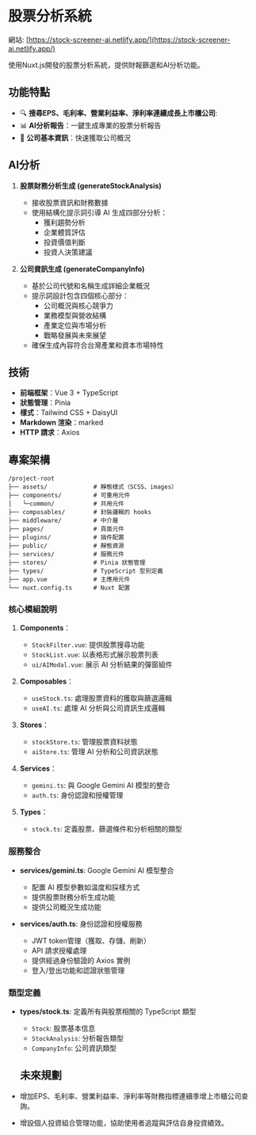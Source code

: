 # 股票分析系統

網站: [https://stock-screener-ai.netlify.app/](https://stock-screener-ai.netlify.app/)

使用Nuxt.js開發的股票分析系統，提供財報篩選和AI分析功能。

## 功能特點

- 🔍 **搜尋EPS、毛利率、營業利益率、淨利率連續成長上市櫃公司**:
- 📊 **AI分析報告**：一鍵生成專業的股票分析報告
- 🏢 **公司基本資訊**：快速獲取公司概況


## AI分析

1. **股票財務分析生成 (generateStockAnalysis)**
   - 接收股票資訊和財務數據
   - 使用結構化提示詞引導 AI 生成四部分分析：
     - 獲利趨勢分析
     - 企業體質評估
     - 投資價值判斷
     - 投資人決策建議

2. **公司資訊生成 (generateCompanyInfo)**
   - 基於公司代號和名稱生成詳細企業概況
   - 提示詞設計包含四個核心部分：
     - 公司概況與核心競爭力
     - 業務模型與營收結構
     - 產業定位與市場分析
     - 戰略發展與未來展望
   - 確保生成內容符合台灣產業和資本市場特性

## 技術

- **前端框架**：Vue 3 + TypeScript
- **狀態管理**：Pinia
- **樣式**：Tailwind CSS + DaisyUI
- **Markdown 渲染**：marked
- **HTTP 請求**：Axios

## 專案架構

```
/project-root
├── assets/             # 靜態樣式（SCSS、images）
├── components/         # 可重用元件
│   └─common/           # 共用元件
├── composables/        # 封裝邏輯的 hooks
├── middleware/         # 中介層
├── pages/              # 頁面元件
├── plugins/            # 插件配置
├── public/             # 靜態資源
├── services/           # 服務元件
├── stores/             # Pinia 狀態管理
├── types/              # TypeScript 型別定義
├── app.vue             # 主應用元件
└── nuxt.config.ts      # Nuxt 配置
```

### 核心模組說明

1. **Components**：
   - `StockFilter.vue`: 提供股票搜尋功能
   - `StockList.vue`: 以表格形式展示股票列表
   - `ui/AIModal.vue`: 展示 AI 分析結果的彈窗組件

2. **Composables**：
   - `useStock.ts`: 處理股票資料的獲取與篩選邏輯
   - `useAI.ts`: 處理 AI 分析與公司資訊生成邏輯

3. **Stores**：
   - `stockStore.ts`: 管理股票資料狀態
   - `aiStore.ts`: 管理 AI 分析和公司資訊狀態

4. **Services**：
   - `gemini.ts`: 與 Google Gemini AI 模型的整合
   - `auth.ts`: 身份認證和授權管理

5. **Types**：
   - `stock.ts`: 定義股票、篩選條件和分析相關的類型

### 服務整合

- **services/gemini.ts**: Google Gemini AI 模型整合
  - 配置 AI 模型參數如溫度和採樣方式
  - 提供股票財務分析生成功能
  - 提供公司概況生成功能


- **services/auth.ts**: 身份認證和授權服務
  - JWT token管理（獲取、存儲、刷新）
  - API 請求授權處理
  - 提供經過身份驗證的 Axios 實例
  - 登入/登出功能和認證狀態管理

### 類型定義

- **types/stock.ts**: 定義所有與股票相關的 TypeScript 類型
  - `Stock`: 股票基本信息
  - `StockAnalysis`: 分析報告類型
  - `CompanyInfo`: 公司資訊類型

   ## 未來規劃

- 增加EPS、毛利率、營業利益率、淨利率等財務指標連續季增上市櫃公司查詢。
- 增設個人投資組合管理功能，協助使用者追蹤與評估自身投資績效。

